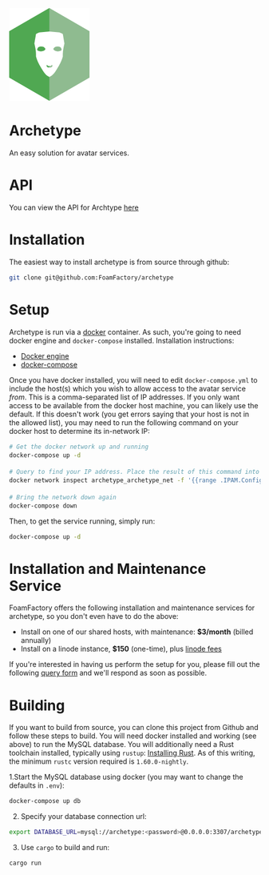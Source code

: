 [![](docs/assets/logo.png)](https://github.com/FoamFactory/archetype)

# Archetype
An easy solution for avatar services.

# API
You can view the API for Archtype [here](https://app.swaggerhub.com/apis-docs/FoamFactory/Archetype/1.0.0)

# Installation
The easiest way to install archetype is from source through github:
```bash
git clone git@github.com:FoamFactory/archetype
```

# Setup
Archetype is run via a [docker](https://www.docker.com/) container. As such, you're going to need docker engine and `docker-compose` installed. Installation instructions:
  - [Docker engine](https://docs.docker.com/engine/install/)
  - [docker-compose](https://docs.docker.com/compose/install/)

Once you have docker installed, you will need to edit `docker-compose.yml` to include the host(s) which you wish to allow access to the avatar service _from_. This is a comma-separated list of IP addresses. If you only want access to be available from the docker host machine, you can likely use the default. If this doesn't work (you get errors saying that your host is not in the allowed list), you may need to run the following command on your docker host to determine its in-network IP:
```bash
# Get the docker network up and running
docker-compose up -d

# Query to find your IP address. Place the result of this command into the ALLOWED_HOSTS variable in docker-compose.yml
docker network inspect archetype_archetype_net -f '{{range .IPAM.Config}}{{.Gateway}}{{end}}'

# Bring the network down again
docker-compose down
```

Then, to get the service running, simply run:
```bash
docker-compose up -d
```

# Installation and Maintenance Service
FoamFactory offers the following installation and maintenance services for archetype, so you don't even have to do the above:
- Install on one of our shared hosts, with maintenance: **$3/month** (billed annually)
- Install on a linode instance, **$150** (one-time), plus [linode fees](https://www.linode.com/pricing/)

If you're interested in having us perform the setup for you, please fill out the following [query form](https://forms.gle/FfJtdic2dz2md5bu8) and we'll respond as soon as possible.

# Building
If you want to build from source, you can clone this project from Github and follow these steps to build. You will need
docker installed and working (see above) to run the MySQL database. You will additionally need a Rust toolchain installed,
typically using `rustup`: [Installing Rust](https://www.rust-lang.org/tools/install). As of this writing, the minimum
`rustc` version required is `1.60.0-nightly`.

1.Start the MySQL database using docker (you may want to change the defaults in `.env`):
```bash
docker-compose up db
```
2. Specify your database connection url:
```bash
export DATABASE_URL=mysql://archetype:<password>@0.0.0.0:3307/archetype_production
```
3. Use `cargo` to build and run:
```bash
cargo run
```
